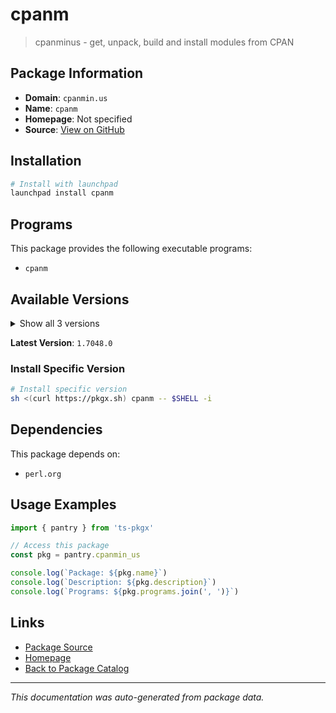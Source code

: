 # cpanm

> cpanminus - get, unpack, build and install modules from CPAN

## Package Information

- **Domain**: `cpanmin.us`
- **Name**: `cpanm`
- **Homepage**: Not specified
- **Source**: [View on GitHub](https://github.com/pkgxdev/pantry/tree/main/projects/cpanmin.us/package.yml)

## Installation

```bash
# Install with launchpad
launchpad install cpanm
```

## Programs

This package provides the following executable programs:

- `cpanm`

## Available Versions

<details>
<summary>Show all 3 versions</summary>

- `1.7048.0`, `1.7047.0`, `1.7046.0`

</details>

**Latest Version**: `1.7048.0`

### Install Specific Version

```bash
# Install specific version
sh <(curl https://pkgx.sh) cpanm -- $SHELL -i
```

## Dependencies

This package depends on:

- `perl.org`

## Usage Examples

```typescript
import { pantry } from 'ts-pkgx'

// Access this package
const pkg = pantry.cpanmin_us

console.log(`Package: ${pkg.name}`)
console.log(`Description: ${pkg.description}`)
console.log(`Programs: ${pkg.programs.join(', ')}`)
```

## Links

- [Package Source](https://github.com/pkgxdev/pantry/tree/main/projects/cpanmin.us/package.yml)
- [Homepage](#)
- [Back to Package Catalog](../package-catalog.md)

---

*This documentation was auto-generated from package data.*
